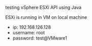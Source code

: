 testing vSphere ESXi API using Java

ESXi is running in VM on local machine
- ip: 192.168.126.128
- username: root
- password: test@VMware1
